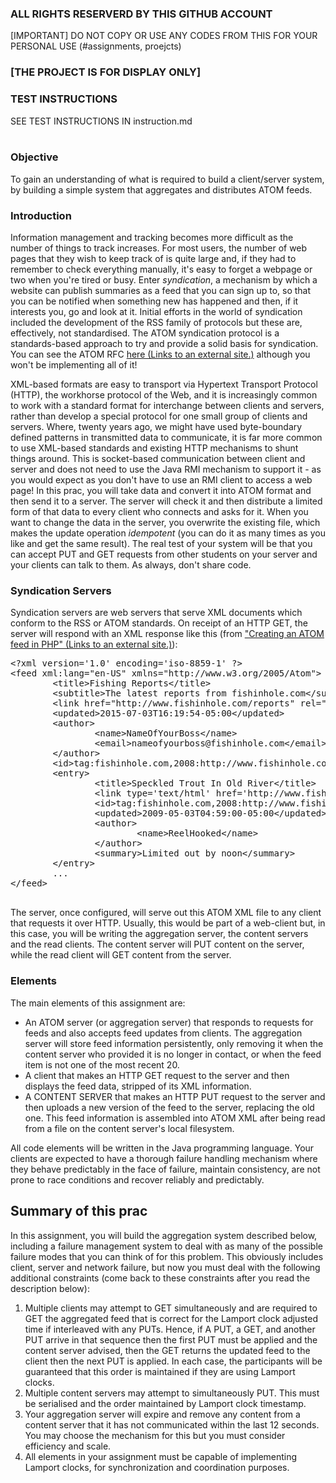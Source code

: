 ### ALL RIGHTS RESERVERD BY THIS GITHUB ACCOUNT

[IMPORTANT] DO NOT COPY OR USE ANY CODES FROM THIS FOR YOUR PERSONAL USE (#assignments, proejcts)
<br>
### [THE PROJECT IS FOR DISPLAY ONLY] 

### TEST INSTRUCTIONS
SEE TEST INSTRUCTIONS IN instruction.md<br><br>

### Objective

To gain an understanding of what is required to build a client/server system, by building a simple system that aggregates and distributes ATOM feeds.

### Introduction

Information management and tracking becomes more difficult as the number of things to track increases. For most users, the number of web pages that they wish to keep track of is quite large and, if they had to remember to check everything manually, it's easy to forget a webpage or two when you're tired or busy. Enter *syndication*, a mechanism by which a website can publish summaries as a feed that you can sign up to, so that you can be notified when something new has happened and then, if it interests you, go and look at it. Initial efforts in the world of syndication included the development of the RSS family of protocols but these are, effectively, not standardised. The ATOM syndication protocol is a standards-based approach to try and provide a solid basis for syndication. You can see the ATOM RFC [here (Links to an external site.)](http://tools.ietf.org/html/rfc4287) although you won't be implementing all of it!

XML-based formats are easy to transport via Hypertext Transport Protocol (HTTP), the workhorse protocol of the Web, and it is increasingly common to work with a standard format for interchange between clients and servers, rather than develop a special protocol for one small group of clients and servers. Where, twenty years ago, we might have used byte-boundary defined patterns in transmitted data to communicate, it is far more common to use XML-based standards and existing HTTP mechanisms to shunt things around. This is socket-based communication between client and server and does not need to use the Java RMI mechanism to support it - as you would expect as you don't have to use an RMI client to access a web page! In this prac, you will take data and convert it into ATOM format and then send it to a server. The server will check it and then distribute a limited form of that data to every client who connects and asks for it. When you want to change the data in the server, you overwrite the existing file, which makes the update operation *idempotent* (you can do it as many times as you like and get the same result). The real test of your system will be that you can accept PUT and GET requests from other students on your server and your clients can talk to them. As always, don't share code.

### Syndication Servers

Syndication servers are web servers that serve XML documents which conform to the RSS or ATOM standards. On receipt of an HTTP GET, the server will respond with an XML response like this (from ["Creating an ATOM feed in PHP" (Links to an external site.)](http://www.ibm.com/developerworks/library/x-phpatomfeed/)):

<pre>&lt;?xml version=&#39;1.0&#39; encoding=&#39;iso-8859-1&#39; ?&gt;
&lt;feed xml:lang=&#34;en-US&#34; xmlns=&#34;http://www.w3.org/2005/Atom&#34;&gt;
        &lt;title&gt;Fishing Reports&lt;/title&gt;
        &lt;subtitle&gt;The latest reports from fishinhole.com&lt;/subtitle&gt;
        &lt;link href=&#34;http://www.fishinhole.com/reports&#34; rel=&#34;self&#34;/&gt;
        &lt;updated&gt;2015-07-03T16:19:54-05:00&lt;/updated&gt;
        &lt;author&gt;
                &lt;name&gt;NameOfYourBoss&lt;/name&gt;
                &lt;email&gt;nameofyourboss@fishinhole.com&lt;/email&gt;
        &lt;/author&gt;
        &lt;id&gt;tag:fishinhole.com,2008:http://www.fishinhole.com/reports&lt;/id&gt;
        &lt;entry&gt;
                &lt;title&gt;Speckled Trout In Old River&lt;/title&gt;
                &lt;link type=&#39;text/html&#39; href=&#39;http://www.fishinhole.com/reports/report.php?id=4&#39;/&gt;
                &lt;id&gt;tag:fishinhole.com,2008:http://www.fishinhole.com/reports/report.php?id=4&lt;/id&gt;
                &lt;updated&gt;2009-05-03T04:59:00-05:00&lt;/updated&gt;
                &lt;author&gt;
                        &lt;name&gt;ReelHooked&lt;/name&gt;
                &lt;/author&gt;
                &lt;summary&gt;Limited out by noon&lt;/summary&gt;
        &lt;/entry&gt;
        ...
&lt;/feed&gt;

</pre>

The server, once configured, will serve out this ATOM XML file to any client that requests it over HTTP. Usually, this would be part of a web-client but, in this case, you will be writing the aggregation server, the content servers and the read clients. The content server will PUT content on the server, while the read client will GET content from the server.

### Elements

The main elements of this assignment are:

* An ATOM server (or aggregation server) that responds to requests for feeds and also accepts feed updates from clients. The aggregation server will store feed information persistently, only removing it when the content server who provided it is no longer in contact, or when the feed item is not one of the most recent 20.
* A client that makes an HTTP GET request to the server and then displays the feed data, stripped of its XML information.
* A CONTENT SERVER that makes an HTTP PUT request to the server and then uploads a new version of the feed to the server, replacing the old one. This feed information is assembled into ATOM XML after being read from a file on the content server's local filesystem.

All code elements will be written in the Java programming language. Your clients are expected to have a thorough failure handling mechanism where they behave predictably in the face of failure, maintain consistency, are not prone to race conditions and recover reliably and predictably.

## Summary of this prac

In this assignment, you will build the aggregation system described below, including a failure management system to deal with as many of the possible failure modes that you can think of for this problem. This obviously includes client, server and network failure, but now you must deal with the following additional constraints (come back to these constraints after you read the description below):

1. Multiple clients may attempt to GET simultaneously and are required to GET the aggregated feed that is correct for the Lamport clock adjusted time if interleaved with any PUTs. Hence, if A PUT, a GET, and another PUT arrive in that sequence then the first PUT must be applied and the content server advised, then the GET returns the updated feed to the client then the next PUT is applied. In each case, the participants will be guaranteed that this order is maintained if they are using Lamport clocks.
2. Multiple content servers may attempt to simultaneously PUT. This must be serialised and the order maintained by Lamport clock timestamp.
3. Your aggregation server will expire and remove any content from a content server that it has not communicated within the last 12 seconds. You may choose the mechanism for this but you must consider efficiency and scale.
4. All elements in your assignment must be capable of implementing Lamport clocks, for synchronization and coordination purposes.
